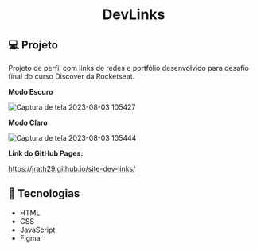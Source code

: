 <h1 align="center">DevLinks</h1>

## 💻 Projeto

Projeto de perfil com links de redes e portfólio desenvolvido para desafio final do curso Discover da Rocketseat.

<p><strong>Modo Escuro</strong></p>

![Captura de tela 2023-08-03 105427](https://github.com/jrath29/site-dev-links/assets/108674777/f6789e9e-1416-42f9-b81f-b2091a04e9d0)

<p><strong>Modo Claro</strong></p>

![Captura de tela 2023-08-03 105444](https://github.com/jrath29/site-dev-links/assets/108674777/457145ae-d6ab-4f7a-85c5-6d03d16e17c3)

<p><Strong>Link do GitHub Pages:</Strong></p> 
<a href="https://jrath29.github.io/site-dev-links/" target="_blank">https://jrath29.github.io/site-dev-links/</a>

## 🚀 Tecnologias
<ul>
  <li>HTML</li>
  <li>CSS</li>
  <li>JavaScript</li>
  <li>Figma</li>
</ul>
